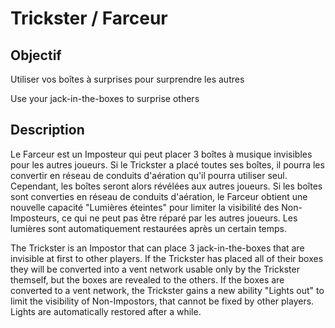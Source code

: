 # Trickster / Farceur

## Objectif

Utiliser vos boîtes à surprises pour surprendre les autres

Use your jack-in-the-boxes to surprise others

## Description

Le Farceur est un Imposteur qui peut placer 3 boîtes à musique invisibles pour les autres joueurs. Si le Trickster a placé toutes ses boîtes, il pourra les convertir en réseau de conduits d'aération qu'il pourra utiliser seul. Cependant, les boîtes seront alors révélées aux autres joueurs. Si les boîtes sont converties en réseau de conduits d'aération, le Farceur obtient une nouvelle capacité "Lumières éteintes" pour limiter la visibilité des Non-Imposteurs, ce qui ne peut pas être réparé par les autres joueurs. Les lumières sont automatiquement restaurées après un certain temps.

The Trickster is an Impostor that can place 3 jack-in-the-boxes that are invisible at first to other players. If the Trickster has placed all of their boxes they will be converted into a vent network usable only by the Trickster themself, but the boxes are revealed to the others. If the boxes are converted to a vent network, the Trickster gains a new ability "Lights out" to limit the visibility of Non-Impostors, that cannot be fixed by other players. Lights are automatically restored after a while.